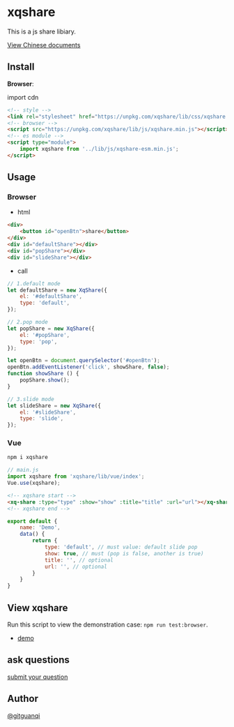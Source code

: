 # xqshare

This is a js share libiary.

[View Chinese documents](./zh.md)

## Install

**Browser**:

import cdn

```html
<!-- style -->
<link rel="stylesheet" href="https://unpkg.com/xqshare/lib/css/xqshare.min.css">
<!-- browser -->
<script src="https://unpkg.com/xqshare/lib/js/xqshare.min.js"></script>
<!-- es module -->
<script type="module">
    import xqshare from '../lib/js/xqshare-esm.min.js';
</script>
```

## Usage

### Browser

+ html

```html
<div>
    <button id="openBtn">share</button>
</div>
<div id="defaultShare"></div>
<div id="popShare"></div>
<div id="slideShare"></div>
```

+ call

```js
// 1.default mode
let defaultShare = new XqShare({
    el: '#defaultShare',
    type: 'default',
});

// 2.pop mode
let popShare = new XqShare({
    el: '#popShare',
    type: 'pop',
});

let openBtn = document.querySelector('#openBtn');
openBtn.addEventListener('click', showShare, false);
function showShare () {  
    popShare.show();
}

// 3.slide mode
let slideShare = new XqShare({
    el: '#slideShare',
    type: 'slide',
});
```

### Vue

```sh
npm i xqshare
```

```js
// main.js
import xqshare from 'xqshare/lib/vue/index';
Vue.use(xqshare);
```

```html
<!-- xqshare start -->
<xq-share :type="type" :show="show" :title="title" :url="url"></xq-share>
<!-- xqshare end -->
```

```js
export default {
    name: 'Demo',
    data() {
        return {
            type: 'default', // must value: default slide pop
            show: true, // must (pop is false, another is true)
            title: '', // optional 
            url: '', // optional
        }
    }
}
```

## View xqshare

Run this script to view the demonstration case: `npm run test:browser`.

+ [demo](https://unpkg.com/xqshare/test/browser.html)

## ask questions

[submit your question](https://github.com/gitguanqi/xqshare/issues/new)

## Author

[@gitguanqi](https://github.com/gitguanqi)
